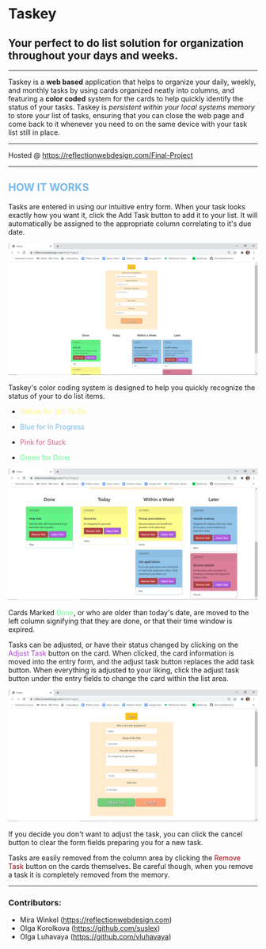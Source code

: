 # Taskey

## Your perfect to do list solution for organization throughout your days and weeks.

---

Taskey is a **web based** application that helps to organize your daily, weekly, and monthly tasks by using cards organized neatly into columns, and featuring a **color coded** system for the cards to help quickly identify the status of your tasks. Taskey is *persistent within your local systems memory* to store your list of tasks, ensuring that you can close the web page and come back to it whenever you need to on the same device with your task list still in place.

---

Hosted @ https://reflectionwebdesign.com/Final-Project

---

## <span style="color:#79BAEC">HOW IT WORKS
Tasks are entered in using our intuitive entry form. When your task looks exactly how you want it, click the Add Task button to add it to your list. It will automatically be assigned to the appropriate column correlating to it's due date.

![Entry Form](/img/BasicForm.PNG)

Taskey's color coding system is designed to help you quickly recognize the status of your to do list items.

* <span style="color:#FFF380"> Yellow for still To Do</span>

* <span style="color:#79BAEC"> Blue for In Progress</span>

* <span style="color:#D16587"> Pink for Stuck</span>

* <span style="color:#6AFB92"> Green for Done</span>

![Task Cards](/img/TaskCards.PNG)

Cards Marked <span style="color:#6AFB92">Done</span>, or who are older than today's date, are moved to the left column signifying that they are done, or that their time window is expired.

Tasks can be adjusted, or have their status changed by clicking on the <span style="color:#A74AC7">Adjust Task</span> button on the card.
When clicked, the card information is moved into the entry form, and the adjust task button replaces the add task button.
When everything is adjusted to your liking, click the adjust task button under the entry fields to change the card within the list area.

![Adjust task form](/img/TaskeyForm.PNG)

If you decide you don't want to adjust the task, you can click the cancel button to clear the form fields preparing you for a new task.

Tasks are easily removed from the column area by clicking the <span style="color:#9F000F">Remove Task</span> button on the cards themselves. Be careful though, when you remove a task it is completely removed from the memory.

---

### Contributors:
* Mira Winkel (https://reflectionwebdesign.com) 
* Olga Korolkova  (https://github.com/suslex)
* Olga Luhavaya  (https://github.com/vluhavaya)